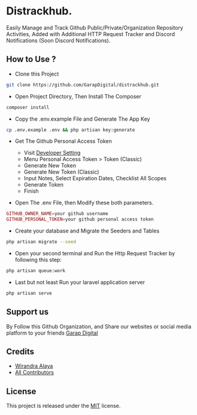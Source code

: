 # Distrackhub.
Easily Manage and Track Github Public/Private/Organization Repository Activities, Added with Additional HTTP Request Tracker and Discord Notifications (Soon Discord Notifications).

## How to Use ?
- Clone this Project
```bash
git clone https://github.com/GarapDigital/distrackhub.git
```

- Open Project Directory, Then Install The Composer
```bash
composer install
```

- Copy the .env.example File and Generate The App Key
```bash
cp .env.example .env && php artisan key:generate
```

- Get The Github Personal Access Token
  - Visit [Developer Setting](https://github.com/settings/apps)
  - Menu Personal Access Token > Token (Classic)
  - Generate New Token
  - Generate New Token (Classic)
  - Input Notes, Select Expiration Dates, Checklist All Scopes
  - Generate Token
  - Finish


- Open The .env File, then Modify these both parameters.
```php
GITHUB_OWNER_NAME=your github username
GITHUB_PERSONAL_TOKEN=your github personal access token
```

- Create your database and Migrate the Seeders and Tables
```bash
php artisan migrate --seed
```

- Open your second terminal and Run the Http Request Tracker by following this step:
```bash
php artisan queue:work
```

- Last but not least Run your laravel application server
```bash
php artisan serve
```

## Support us
By Follow this Github Organization, and Share our websites or social media platform to your friends [Garap Digital](https://garapdigital.id/)

## Credits

- [Wirandra Alaya](https://github.com/dayCod)
- [All Contributors](https://github.com/GarapDigital/distrackhub/contributors)

## License

This project is released under the [MIT](http://opensource.org/licenses/MIT) license.
